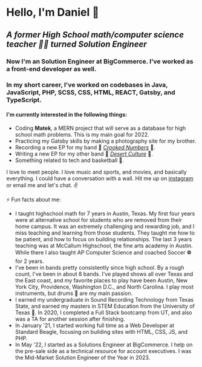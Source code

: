 # Hello, I'm Daniel :call_me_hand:
##  *A former High School math/computer science teacher :man_teacher: turned Solution Engineer*

### Now I'm an Solution Engineer at BigCommerce. I've worked as a front-end developer as well. 
 ### In my short career, I've worked on codebases in Java, JavaScript, PHP, SCSS, CSS, HTML, REACT, Gatsby, and TypeScript. 

#### I'm currently interested in the following things:
- Coding **Matek**, a MERN project that will serve as a database for high school math problems. This is my main goal for 2022. 
- Practicing my Gatsby skills by making a photography site for my brother.
- Recording a new EP for my band :crystal_ball: [*Crooked Numbers*](https://crookednumbers.bandcamp.com/releases) :crystal_ball:. 
- Writing a new EP for my other band :cactus: [*Desert Culture*](https://desertculture.bandcamp.com/) :cactus:.
- Something related to tech and basketball :basketball:. 


I love to meet people. I love music and sports, and movies, and basically everything. I could have a conversation with a wall. Hit me up on [instagram](https://www.instagram.com/crooked_numbers/?hl=en) or email me and let's chat.  :v:

⚡ Fun facts about me:
- I taught highschool math for 7 years in Austin, Texas. My first four years were at alternative school for students who are removed from their home campus. It was an extremely challenging and rewarding job, and I miss teaching and learning from those students. They taught me how to be patient, and how to focus on building relationships. The last 3 years teaching was at McCallum Highschool, the fine arts academy in Austin. While there I also taught AP Computer Science and coached Soccer :soccer: for 2 years. 
- I've been in bands pretty consistently since high school. By a rough count, I've been in about 8 bands. I've played shows all over Texas and the East coast, and my favorite places to play have been Austin, New York City, Providence, Washington D.C., and North Carolina. I play most instruments, but drums 🥁 are my main passion. 
- I earned my undergraduate in Sound Recording Technology from Texas State, and earned my masters in STEM Education from the University of Texas 🤘. In 2020, I completed a Full Stack bootcamp from UT, and also was a TA for another session after finishing. 
- In January '21, I started working full time as a Web Developer at Standard Beagle, focusing on building sites with HTML, CSS, JS, and PHP.
- In May '22, I started as a Solutions Engineer at BigCommerce. I help on the pre-sale side as a technical resource for account executives. I was the Mid-Market Solution Engineer of the Year in 2023. 

<!--
**danielalexvega/danielalexvega** is a ✨ _special_ ✨ repository because its `README.md` (this file) appears on your GitHub profile.

Here are some ideas to get you started:

- 🔭 I’m currently working on ...
- 🌱 I’m currently learning ...
- 👯 I’m looking to collaborate on ...
- 🤔 I’m looking for help with ...
- 💬 Ask me about ...
- 📫 How to reach me: ...
- 😄 Pronouns: ...
- ⚡ Fun fact: ...
-->
